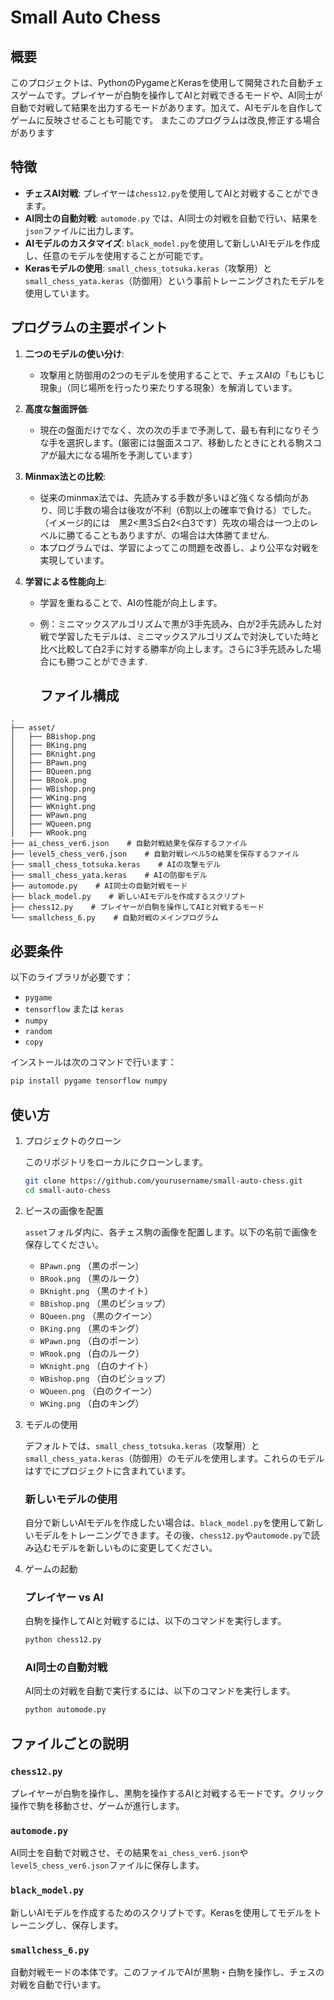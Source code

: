# Small Auto Chess

## 概要

このプロジェクトは、PythonのPygameとKerasを使用して開発された自動チェスゲームです。プレイヤーが白駒を操作してAIと対戦できるモードや、AI同士が自動で対戦して結果を出力するモードがあります。加えて、AIモデルを自作してゲームに反映させることも可能です。
またこのプログラムは改良,修正する場合があります

## 特徴

* **チェスAI対戦**: プレイヤーは`chess12.py`を使用してAIと対戦することができます。
* **AI同士の自動対戦**: `automode.py` では、AI同士の対戦を自動で行い、結果を`json`ファイルに出力します。
* **AIモデルのカスタマイズ**: `black_model.py`を使用して新しいAIモデルを作成し、任意のモデルを使用することが可能です。
* **Kerasモデルの使用**: `small_chess_totsuka.keras`（攻撃用）と `small_chess_yata.keras`（防御用）という事前トレーニングされたモデルを使用しています。

## プログラムの主要ポイント

1. **二つのモデルの使い分け**:
   - 攻撃用と防御用の2つのモデルを使用することで、チェスAIの「もじもじ現象」（同じ場所を行ったり来たりする現象）を解消しています。

2. **高度な盤面評価**:
   - 現在の盤面だけでなく、次の次の手まで予測して、最も有利になりそうな手を選択します。(厳密には盤面スコア、移動したときにとれる駒スコアが最大になる場所を予測しています）

3. **Minmax法との比較**:
   - 従来のminmax法では、先読みする手数が多いほど強くなる傾向があり、同じ手数の場合は後攻が不利（6割以上の確率で負ける）でした。（イメージ的には　黒2<黒3≦白2<白3です）先攻の場合は一つ上のレベルに勝てることもありますが、の場合は大体勝てません.
   - 本プログラムでは、学習によってこの問題を改善し、より公平な対戦を実現しています。

4. **学習による性能向上**:
   - 学習を重ねることで、AIの性能が向上します。
   - 例：ミニマックスアルゴリズムで黒が3手先読み、白が2手先読みした対戦で学習したモデルは、ミニマックスアルゴリズムで対決していた時と比べ比較して白2手に対する勝率が向上します。さらに3手先読みした場合にも勝つことができます.
  
     ## ファイル構成

```
.
├── asset/
│   ├── BBishop.png
│   ├── BKing.png
│   ├── BKnight.png
│   ├── BPawn.png
│   ├── BQueen.png
│   ├── BRook.png
│   ├── WBishop.png
│   ├── WKing.png
│   ├── WKnight.png
│   ├── WPawn.png
│   ├── WQueen.png
│   ├── WRook.png
├── ai_chess_ver6.json    # 自動対戦結果を保存するファイル
├── level5_chess_ver6.json    # 自動対戦レベル5の結果を保存するファイル
├── small_chess_totsuka.keras    # AIの攻撃モデル
├── small_chess_yata.keras    # AIの防御モデル
├── automode.py    # AI同士の自動対戦モード
├── black_model.py    # 新しいAIモデルを作成するスクリプト
├── chess12.py    # プレイヤーが白駒を操作してAIと対戦するモード
└── smallchess_6.py    # 自動対戦のメインプログラム
```

## 必要条件

以下のライブラリが必要です：

* `pygame`
* `tensorflow` または `keras`
* `numpy`
* `random`
* `copy`

インストールは次のコマンドで行います：

```bash
pip install pygame tensorflow numpy
```

## 使い方

1. プロジェクトのクローン

   このリポジトリをローカルにクローンします。

   ```bash
   git clone https://github.com/yourusername/small-auto-chess.git
   cd small-auto-chess
   ```

2. ピースの画像を配置

   `asset`フォルダ内に、各チェス駒の画像を配置します。以下の名前で画像を保存してください。

   * `BPawn.png` （黒のポーン）
   * `BRook.png` （黒のルーク）
   * `BKnight.png` （黒のナイト）
   * `BBishop.png` （黒のビショップ）
   * `BQueen.png` （黒のクイーン）
   * `BKing.png` （黒のキング）
   * `WPawn.png` （白のポーン）
   * `WRook.png` （白のルーク）
   * `WKnight.png` （白のナイト）
   * `WBishop.png` （白のビショップ）
   * `WQueen.png` （白のクイーン）
   * `WKing.png` （白のキング）

3. モデルの使用

   デフォルトでは、`small_chess_totsuka.keras`（攻撃用）と`small_chess_yata.keras`（防御用）のモデルを使用します。これらのモデルはすでにプロジェクトに含まれています。

   ### 新しいモデルの使用

   自分で新しいAIモデルを作成したい場合は、`black_model.py`を使用して新しいモデルをトレーニングできます。その後、`chess12.py`や`automode.py`で読み込むモデルを新しいものに変更してください。

4. ゲームの起動

   ### プレイヤー vs AI

   白駒を操作してAIと対戦するには、以下のコマンドを実行します。

   ```bash
   python chess12.py
   ```

   ### AI同士の自動対戦

   AI同士の対戦を自動で実行するには、以下のコマンドを実行します。

   ```bash
   python automode.py
   ```

## ファイルごとの説明

### `chess12.py`

プレイヤーが白駒を操作し、黒駒を操作するAIと対戦するモードです。クリック操作で駒を移動させ、ゲームが進行します。

### `automode.py`

AI同士を自動で対戦させ、その結果を`ai_chess_ver6.json`や`level5_chess_ver6.json`ファイルに保存します。

### `black_model.py`

新しいAIモデルを作成するためのスクリプトです。Kerasを使用してモデルをトレーニングし、保存します。

### `smallchess_6.py`

自動対戦モードの本体です。このファイルでAIが黒駒・白駒を操作し、チェスの対戦を自動で行います。
